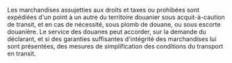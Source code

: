 Les marchandises assujetties aux droits et taxes ou
prohibées sont expédiées d'un point à un autre du territoire douanier
sous acquit-à-caution de transit, et en cas de nécessité, sous plomb de
douane, ou sous escorte douanière.
Le service des douanes peut accorder, sur la demande du déclarant, et si
des garanties suffisantes d'intégrité des marchandises lui sont
présentées, des mesures de simplification des conditions du transport en
transit.